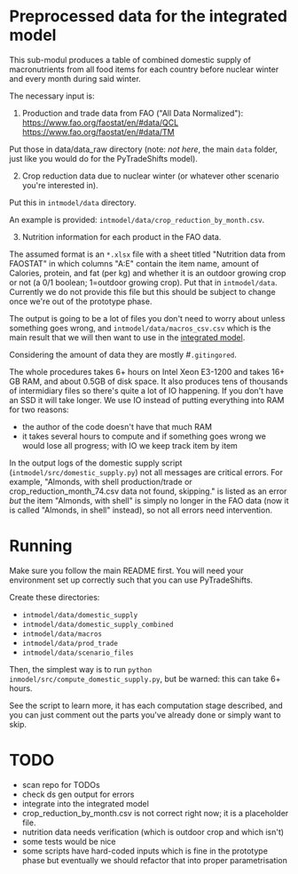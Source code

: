 # Preprocessed data for the integrated model

This sub-modul produces a table of combined domestic supply of macronutrients from all food items for each country before nuclear winter and every month during said winter.

The necessary input is:
1) Production and trade data from FAO ("All Data Normalized"):
https://www.fao.org/faostat/en/#data/QCL
https://www.fao.org/faostat/en/#data/TM

Put those in data/data_raw directory (note: *not here*, the main ```data``` folder, just like you would do for the PyTradeShifts model).

2) Crop reduction data due to nuclear winter (or whatever other scenario you're interested in).

Put this in ```intmodel/data``` directory.

An example is provided: ```intmodel/data/crop_reduction_by_month.csv```.

3) Nutrition information for each product in the FAO data.

The assumed format is an ```*.xlsx``` file with a sheet titled "Nutrition data from FAOSTAT" in which columns "A:E" contain the item name, amount of Calories, protein, and fat (per kg) and whether it is an outdoor growing crop or not (a 0/1 boolean; 1=outdoor growing crop).
Put that in ```intmodel/data```. Currently we do not provide this file but this should be subject to change once we're out of the prototype phase.


The output is going to be a lot of files you don't need to worry about unless
something goes wrong, and ```intmodel/data/macros_csv.csv``` which is the main result that we will then want to use in the [integrated model](https://github.com/allfed/allfed-integrated-model).

Considering the amount of data they are mostly #```.gitingored```. 

The whole procedures takes 6+ hours on Intel Xeon E3-1200 and takes 16+ GB RAM, and about 0.5GB of disk space.
It also produces tens of thousands of intermidiary files so there's quite a lot of IO happening.
If you don't have an SSD it will take longer.
We use IO instead of putting everything into RAM for two reasons:
- the author of the code doesn't have that much RAM
- it takes several hours to compute and if something goes wrong we would lose all progress; with IO we keep track item by item

In the output logs of the domestic supply script (```intmodel/src/domestic_supply.py```) not all messages are critical errors.
For example, "Almonds, with shell production/trade or crop_reduction_month_74.csv data not found, skipping." is listed as an error *but* the item "Almonds, with shell" is simply no longer in the FAO data (now it is called "Almonds, in shell" instead), so not all errors need intervention.

# Running

Make sure you follow the main README first. 
You will need your environment set up correctly such that you can use PyTradeShifts.

Create these directories:
- ```intmodel/data/domestic_supply```
- ```intmodel/data/domestic_supply_combined```
- ```intmodel/data/macros```
- ```intmodel/data/prod_trade```
- ```intmodel/data/scenario_files```

Then, the simplest way is to run ```python inmodel/src/compute_domestic_supply.py```,
but be warned: this can take 6+ hours.

See the script to learn more, it has each computation stage described, and you can just comment out the parts you've already done or simply want to skip.

# TODO
- scan repo for TODOs
- check ds gen output for errors
- integrate into the integrated model
- crop_reduction_by_month.csv is not correct right now; it is a placeholder file.
- nutrition data needs verification (which is outdoor crop and which isn't)
- some tests would be nice
- some scripts have hard-coded inputs which is fine in the prototype phase but eventually we should refactor that into proper parametrisation
